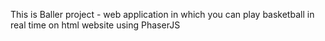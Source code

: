 This is Baller project - web application in which you can play basketball in real
time on html website using PhaserJS
